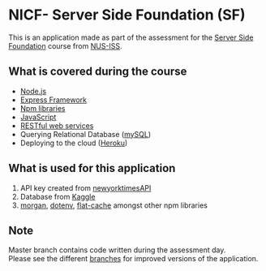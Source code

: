 # NICF- Server Side Foundation (SF)

This is an application made as part of the assessment for the [Server Side Foundation](https://www.iss.nus.edu.sg/executive-education/course/detail/nicf--server-side-foundation-(sf)) course from [NUS-ISS](https://www.iss.nus.edu.sg/).

## What is covered during the course
- [Node.js](https://nodejs.org/en/about/)
- [Express Framework](https://expressjs.com/)
- [Npm libraries](https://www.npmjs.com/)
- [JavaScript](https://www.javascript.com/)
- [RESTful web services](https://www.smashingmagazine.com/2018/01/understanding-using-rest-api/)
- Querying Relational Database ([mySQL](https://www.mysql.com/))
- Deploying to the cloud ([Heroku](https://www.heroku.com/home))

## What is used for this application
1. API key created from [newyorktimesAPI](https://developer.nytimes.com/)
2. Database from [Kaggle](https://www.kaggle.com/meetnaren/goodreads-best-books-of-2018)
3. [morgan](https://www.npmjs.com/package/morgan), [dotenv](https://www.npmjs.com/package/dotenv), [flat-cache](https://www.npmjs.com/package/flat-cache) amongst other npm libraries

## Note
Master branch contains code written during the assessment day.\
Please see the different [branches](https://github.com/Paddlepop25/goodreadsapp/branches) for improved versions of the application.

